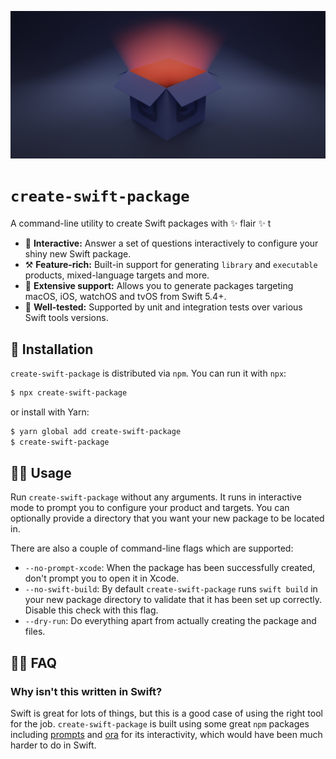 ![create-swift-package header](resources/header.png)

# `create-swift-package`

A command-line utility to create Swift packages with ✨ flair ✨
t
- 🔮 **Interactive:** Answer a set of questions interactively to configure your shiny new Swift package.
- ⚒️ **Feature-rich:** Built-in support for generating `library` and `executable` products, mixed-language targets and more.
- 👷 **Extensive support:** Allows you to generate packages targeting macOS, iOS, watchOS and tvOS from Swift 5.4+.
- 🚦 **Well-tested:** Supported by unit and integration tests over various Swift tools versions. 

## 🎁 Installation

`create-swift-package` is distributed via `npm`. You can run it with `npx`:

```bash
$ npx create-swift-package
```

or install with Yarn:

```bash
$ yarn global add create-swift-package
$ create-swift-package
```

## 🧑‍💻 Usage

Run `create-swift-package` without any arguments. It runs in interactive mode to prompt you to configure your product and targets. You can optionally provide a directory that you want your new package to be located in.

There are also a couple of command-line flags which are supported:
- `--no-prompt-xcode`: When the package has been successfully created, don't prompt you to open it in Xcode.
- `--no-swift-build`: By default `create-swift-package` runs `swift build` in your new package directory to validate that it has been set up correctly. Disable this check with this flag.
- `--dry-run`: Do everything apart from actually creating the package and files.

## 🙋‍♂️ FAQ

### Why isn't this written in Swift?

Swift is great for lots of things, but this is a good case of using the right tool for the job. `create-swift-package` is built using some great `npm` packages including [prompts](https://github.com/terkelg/prompts) and [ora](https://github.com/sindresorhus/ora) for its interactivity, which would have been much harder to do in Swift.
